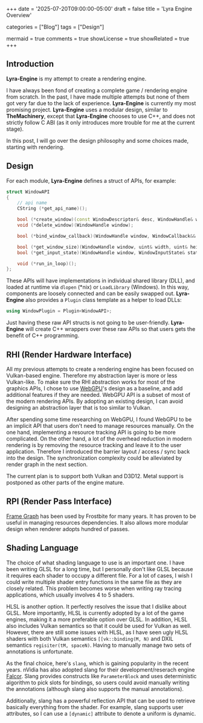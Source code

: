 +++
date = '2025-07-20T09:00:00-05:00'
draft = false
title = 'Lyra Engine Overview'

categories = ["Blog"]
tags = ["Design"]

mermaid = true
comments = true
showLicense = true
showRelated = true
+++

## Introduction

**Lyra-Engine** is my attempt to create a rendering engine.

I have always been fond of creating a complete game / rendering engine from scratch.
In the past, I have made multiple attempts but none of them got very far due to the
lack of experience. **Lyra-Engine** is currently my most promising project.
**Lyra-Engine** uses a modular design, similar to **TheMachinery**, except that
**Lyra-Engine** chooses to use C++, and does not strictly follow C ABI (as it only
introduces more trouble for me at the current stage).

In this post, I will go over the design philosophy and some choices made, starting
with rendering.

## Design

For each module, **Lyra-Engine** defines a struct of APIs, for example:

```cpp
struct WindowAPI
{
    // api name
    CString (*get_api_name)();

    bool (*create_window)(const WindowDescriptor& desc, WindowHandle& window);
    void (*delete_window)(WindowHandle window);

    bool (*bind_window_callback)(WindowHandle window, WindowCallback&& callback);

    bool (*get_window_size)(WindowHandle window, uint& width, uint& height);
    bool (*get_input_state)(WindowHandle window, WindowInputState& state);

    void (*run_in_loop)();
};
```

These APIs will have implementations in individual shared library (DLL), and loaded at runtime
via `dlopen` (*nix) or `LoadLibrary` (Windows). In this way, components are loosely connected
and can be easily swapped out. **Lyra-Engine** also provides a `Plugin` class template as a
helper to load DLLs:

```cpp
using WindowPlugin = Plugin<WindowAPI>;
```

Just having these raw API structs is not going to be user-friendly. **Lyra-Engine** will create
C++ wrappers over these raw APIs so that users gets the benefit of C++ programming.

## RHI (Render Hardware Interface)

All my previous attempts to create a rendering engine has been focused on Vulkan-based engine.
Therefore my abstraction layer is more or less Vulkan-like. To make sure the RHI abstraction
works for most of the graphics APIs, I chose to use [WebGPU](https://www.w3.org/TR/webgpu/)'s
design as a baseline, and add additional features if they are needed. WebGPU API is a subset
of most of the modern rendering APIs. By adopting an existing design, I can avoid designing
an abstraction layer that is too similar to Vulkan.

After spending some time researching on WebGPU, I found WebGPU to be an implicit API that
users don't need to manage resources manually. On the one hand, implementing a resource
tracking API is going to be more complicated. On the other hand, a lot of the overhead
reduction in modern rendering is by removing the resource tracking and leave it to the user
application. Therefore I introduced the barrier layout / access / sync back into the design.
The synchronization complexity could be alleviated by render graph in the next section.

The current plan is to support both Vulkan and D3D12. Metal support is postponed as other parts
of the engine mature.

## RPI (Render Pass Interface)

[Frame Graph](https://www.gdcvault.com/play/1024612/FrameGraph-Extensible-Rendering-Architecture-in)
has been used by Frostbite for many years. It has proven to be useful in managing resources
dependencies. It also allows more modular design when renderer adopts hundred of passes.

## Shading Language

The choice of what shading language to use is an important one. I have been writing GLSL for a long
time, but I personally don't like GLSL because it requires each shader to occupy a different file.
For a lot of cases, I wish I could write multiple shader entry functions in the same file as they
are closely related. This problem becomes worse when writing ray tracing applications, which usually
involves 4 to 5 shaders.

HLSL is another option. It perfectly resolves the issue that I dislike about GLSL. More importantly,
HLSL is currently adopted by a lot of the game engines, making it a more preferable option over GLSL.
In addition, HLSL also includes Vulkan semantics so that it could be used for Vulkan as well. However,
there are still some issues with HLSL, as I have seen ugly HLSL shaders with both Vulkan semantics
`[[vk::binding(M, N)` and DXIL semantics `regisiter(tM, spaceN)`. Having to manually manage two sets
of annotations is unfortunate.

As the final choice, here's `slang`, which is gaining popularity in the recent years. nVidia has also
adopted slang for their development/reserach engine [Falcor](https://github.com/NVIDIAGameWorks/Falcor).
Slang provides constructs like `ParameterBlock` and uses deterministic algorithm to pick slots for bindings,
so users could avoid manually writing the annotations (although slang also supports the manual annotations).

Additionally, slang has a powerful reflection API that can be used to retrieve basically everything from
the shader. For example, slang supports user attributes, so I can use a `[dynamic]` attribute to denote
a uniform is dynamic.
